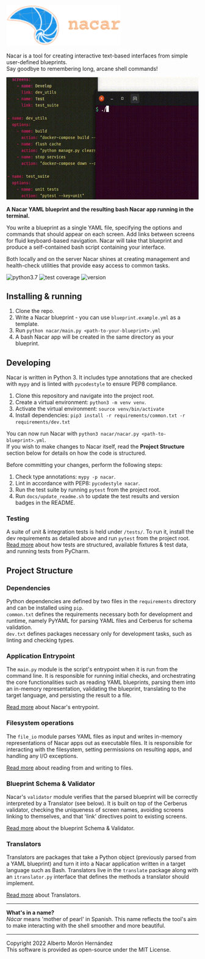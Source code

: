 <img src="docs/img/nacar-wordmark-alt.svg" alt="Nacar" width="300"/>

Nacar is a tool for creating interactive text-based interfaces from simple user-defined blueprints.  
Say goodbye to remembering long, arcane shell commands!

<img src="docs/img/nacar-showcase.gif" height="320" alt="Nacar showcase"/>

**A Nacar YAML blueprint and the resulting bash Nacar app running in the terminal.** 


You write a blueprint as a single YAML file, specifying the options and commands 
that should appear on each screen. Add links between screens for fluid 
keyboard-based navigation. Nacar will take that blueprint and produce a 
self-contained bash script containing your interface.

Both locally and on the server Nacar shines at creating management and 
health-check utilities that provide easy access to common tasks.     

<p>
    <img id="badge--python" src="https://img.shields.io/badge/python-3.7%2B-blue" alt="python3.7" />
    <img id="badge--tests" src="https://img.shields.io/badge/tests-54%20%5B100%25%5D%20%E2%9C%94-brightgreen" alt="test coverage" />
    <img id="badge--version" src="https://img.shields.io/badge/version-1.0.0-white" alt="version" />
</p>


## Installing & running

1. Clone the repo.
2. Write a Nacar blueprint - you can use `blueprint.example.yml` as a template.
3. Run `python nacar/main.py <path-to-your-blueprint>.yml`
4. A bash Nacar app will be created in the same directory as your blueprint. 


## Developing

Nacar is written in Python 3. It includes type annotations that are checked with 
`mypy` and is linted with `pycodestyle` to ensure PEP8 compliance.

1. Clone this repository and navigate into the project root.
2. Create a virtual environment: `python3 -m venv venv`.
3. Activate the virtual environment: `source venv/bin/activate`
4. Install dependencies: `pip3 install -r requirements/common.txt -r requirements/dev.txt`

You can now run Nacar with `python3 nacar/nacar.py <path-to-blueprint>.yml`.  
If you wish to make changes to Nacar itself, read the **Project Structure** 
section below for details on how the code is structured.

Before committing your changes, perform the following steps:
1. Check type annotations: `mypy -p nacar`.
2. Lint in accordance with PEP8: `pycodestyle nacar`.
3. Run the test suite by running `pytest` from the project root.
4. Run `docs/update_readme.sh` to update the test results and version badges in the README.

### Testing
A suite of unit & integration tests is held under `/tests/`. To run it, install 
the dev requirements as detailed above and run `pytest` from the project root.  
[Read more](docs/Tests.md) about how tests are structured, available fixtures
 & test data, and running tests from PyCharm.


## Project Structure

### Dependencies
Python dependencies are defined by two files in the `requirements` directory and 
can be installed using `pip`.  
`common.txt` defines the requirements necessary both for development and runtime, 
namely PyYAML for parsing YAML files and Cerberus for schema validation.  
`dev.txt` defines packages necessary only for development tasks, such as linting
and checking types.


### Application Entrypoint
The `main.py` module is the script's entrypoint when it is run from the command
line. It is responsible for running initial checks, and orchestrating the core 
functionalities such as reading YAML blueprints, parsing them into an in-memory 
representation, validating the blueprint, translating to the target language, 
and persisting the result to a file.

[Read more](docs/Entrypoint.md) about Nacar's entrypoint.


### Filesystem operations
The `file_io` module parses YAML files as input and writes in-memory 
representations of Nacar apps out as executable files. It is responsible for 
interacting with the filesystem, setting permissions on resulting apps, and 
handling any I/O exceptions.

[Read more](docs/FileIO.md) about reading from and writing to files. 


### Blueprint Schema & Validator
Nacar's `validator` module verifies that the parsed blueprint will be correctly 
interpreted by a Translator (see below). It is built on top of the Cerberus 
validator, checking the uniqueness of screen names, avoiding screens linking to 
themselves, and that 'link' directives point to existing screens.

[Read more](docs/Schema_Validator.md) about the blueprint Schema & Validator.


### Translators
Translators are packages that take a Python object (previously parsed from a 
YAML blueprint) and turn it into a Nacar application written in a target 
language such as Bash. Translators live in the `translate` package along 
with an `itranslator.py` interface that defines the methods a translator 
should implement.

[Read more](docs/Translators.md) about Translators.


---
**What's in a name?**  
*Nácar* means 'mother of pearl' in Spanish. This name reflects the tool's 
aim to make interacting with the shell smoother and more beautiful.


---
Copyright 2022 Alberto Morón Hernández  
This software is provided as open-source under the MIT License.
